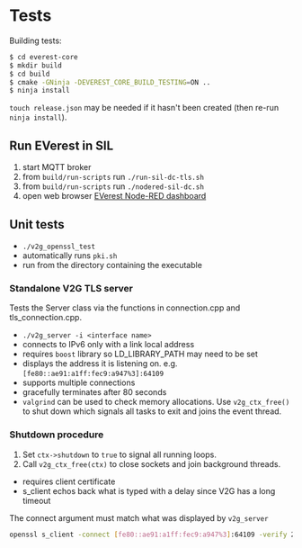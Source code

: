 
# Tests

Building tests:

```sh
$ cd everest-core
$ mkdir build
$ cd build
$ cmake -GNinja -DEVEREST_CORE_BUILD_TESTING=ON ..
$ ninja install
```

`touch release.json` may be needed if it hasn't been created
(then re-run `ninja install`).

## Run EVerest in SIL

1. start MQTT broker
2. from `build/run-scripts` run `./run-sil-dc-tls.sh`
3. from `build/run-scripts` run `./nodered-sil-dc.sh`
4. open web browser [EVerest Node-RED dashboard](http://localhost:1880/ui/)

## Unit tests

- `./v2g_openssl_test`
- automatically runs `pki.sh`
- run from the directory containing the executable

### Standalone V2G TLS server

Tests the Server class via the functions in connection.cpp and
tls_connection.cpp.

- `./v2g_server -i <interface name>`
- connects to IPv6 only with a link local address
- requires `boost` library so LD_LIBRARY_PATH may need to be set
- displays the address it is listening on. e.g.
  `[fe80::ae91:a1ff:fec9:a947%3]:64109`
- supports multiple connections
- gracefully terminates after 80 seconds
- `valgrind` can be used to check memory allocations.  Use `v2g_ctx_free()` to
  shut down which signals all tasks to exit and joins the event thread.

### Shutdown procedure

1. Set `ctx->shutdown` to `true` to signal all running loops.
2. Call `v2g_ctx_free(ctx)` to close sockets and join background threads.
- requires client certificate
- s_client echos back what is typed with a delay since V2G has a long timeout

The connect argument must match what was displayed by `v2g_server`

```sh
openssl s_client -connect [fe80::ae91:a1ff:fec9:a947%3]:64109 -verify 2 -CAfile server_root_cert.pem -cert client_cert.pem -cert_chain client_chain.pem -key client_priv.pem -verify_return_error -verify_hostname evse.pionix.de -status
```
